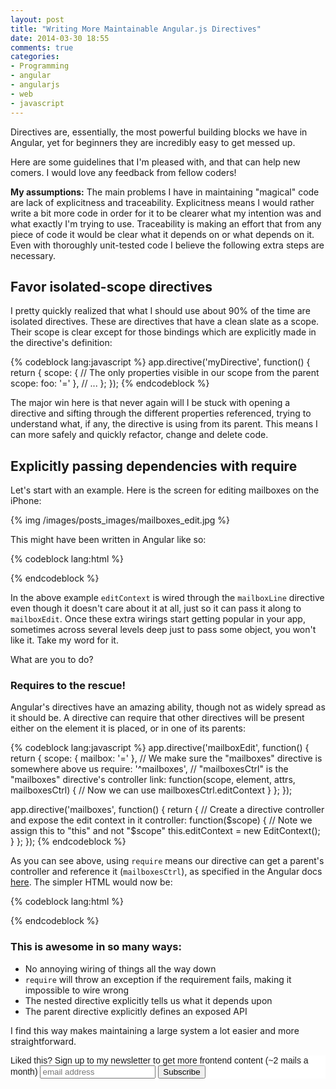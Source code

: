 ```yaml
---
layout: post
title: "Writing More Maintainable Angular.js Directives"
date: 2014-03-30 18:55
comments: true
categories: 
- Programming
- angular
- angularjs
- web
- javascript
---
```


Directives are, essentially, the most powerful building blocks we have in Angular, yet for beginners they are incredibly easy to get messed up.

Here are some guidelines that I'm pleased with, and that can help new comers. I would love any feedback from fellow coders!

**My assumptions:** The main problems I have in maintaining "magical" code are lack of explicitness and traceability. Explicitness means I would rather write a bit more code in order for it to be clearer what my intention was and what exactly I'm trying to use. Traceability is making an effort that from any piece of code it would be clear what it depends on or what depends on it. Even with thoroughly unit-tested code I believe the following extra steps are necessary.

## Favor isolated-scope directives

I pretty quickly realized that what I should use about 90% of the time are isolated directives. These are directives that have a clean slate as a scope. Their scope is clear except for those bindings which are explicitly made in the directive's definition:

{% codeblock lang:javascript %}
app.directive('myDirective', function() {
    return {
        scope: {
            // The only properties visible in our scope from the parent scope:
            foo: '='
        },
        // ...
    };
});
{% endcodeblock %}

The major win here is that never again will I be stuck with opening a directive and sifting through the different properties referenced, trying to understand what, if any, the directive is using from its parent. This means I can more safely and quickly refactor, change and delete code.

## Explicitly passing dependencies with require

Let's start with an example. Here is the screen for editing mailboxes on the iPhone:

{% img /images/posts_images/mailboxes_edit.jpg %}

This might have been written in Angular like so:

{% codeblock lang:html %}
<div mailboxes>
  <div ng-repeat="mailbox in mailboxes" mailbox-line edit-context="editContext">
    <div mailbox-edit mailbox="mailbox" edit-context="editContext"></div>
    <div mailbox-description mailbox="mailbox"></div>
  </div>
</div>
{% endcodeblock %}

In the above example `editContext` is wired through the `mailboxLine` directive even though it doesn't care about it at all, just so it can pass it along to `mailboxEdit`. Once these extra wirings start getting popular in your app, sometimes across several levels deep just to pass some object, you won't like it. Take my word for it.

What are you to do?

### Requires to the rescue!

Angular's directives have an amazing ability, though not as widely spread as it should be. A directive can require that other directives will be present either on the element it is placed, or in one of its parents:

{% codeblock lang:javascript %}
app.directive('mailboxEdit', function() {
    return {
        scope: {
            mailbox: '='
        },
        // We make sure the "mailboxes" directive is somewhere above us
        require: '^mailboxes',
        // "mailboxesCtrl" is the "mailboxes" directive's controller
        link: function(scope, element, attrs, mailboxesCtrl) {
            // Now we can use mailboxesCtrl.editContext
        }
    };
});

app.directive('mailboxes', function() {
    return {
        // Create a directive controller and expose the edit context in it
        controller: function($scope) {
            // Note we assign this to "this" and not "$scope"
            this.editContext = new EditContext();
        }
    };
});
{% endcodeblock %}

As you can see above, using `require` means our directive can get a parent's controller and reference it (`mailboxesCtrl`), as specified in the Angular docs [here](http://docs.angularjs.org/guide/directive#creating-directives-that-communicate). The simpler HTML would now be:

{% codeblock lang:html %}
<div mailboxes>
  <div ng-repeat="mailbox in mailboxes" mailbox-line>
    <div mailbox-edit mailbox="mailbox"></div>
    <div mailbox-description mailbox="mailbox"></div>
  </div>
</div>
{% endcodeblock %}

### This is awesome in so many ways:

* No annoying wiring of things all the way down
* `require` will throw an exception if the requirement fails, making it impossible to wire wrong
* The nested directive explicitly tells us what it depends upon
* The parent directive explicitly defines an exposed API

I find this way makes maintaining a large system a lot easier and more straightforward.

<!-- Begin MailChimp Signup Form -->
<link href="http://cdn-images.mailchimp.com/embedcode/slim-081711.css" rel="stylesheet" type="text/css">
<style type="text/css">
    #mc_embed_signup{background:#fff; clear:left; font:14px Helvetica,Arial,sans-serif; }
    /* Add your own MailChimp form style overrides in your site stylesheet or in this style block.
       We recommend moving this block and the preceding CSS link to the HEAD of your HTML file. */
</style>
<div id="mc_embed_signup">
<form action="http://codelord.us6.list-manage.com/subscribe/post?u=78b36f07d7d2e7e91eb8deee3&amp;id=c9a8d439c8" method="post" id="mc-embedded-subscribe-form" name="mc-embedded-subscribe-form" class="validate" target="_blank" novalidate>
    <label for="mce-EMAIL">Liked this? Sign up to my newsletter to get more frontend content (~2 mails a month)</label>
    <input type="email" value="" name="EMAIL" class="email" id="mce-EMAIL" placeholder="email address" required style="display: inline">
    <input type="submit" value="Subscribe" name="subscribe" id="mc-embedded-subscribe" class="button" style="display: inline">
</form>
</div>
<!--End mc_embed_signup-->
